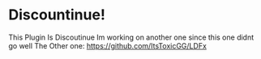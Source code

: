 # Discountinue!
This Plugin Is Discoutinue
Im working on another one since this one didnt go well
The Other one: https://github.com/ItsToxicGG/LDFx


